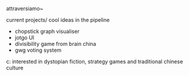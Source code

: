 attraversiamo~

current projects/ cool ideas in the pipeline
- chopstick graph visualiser
- jotgo UI
- divisibility game from brain china
- gwg voting system

c: interested in dystopian fiction, strategy games and traditional chinese culture
